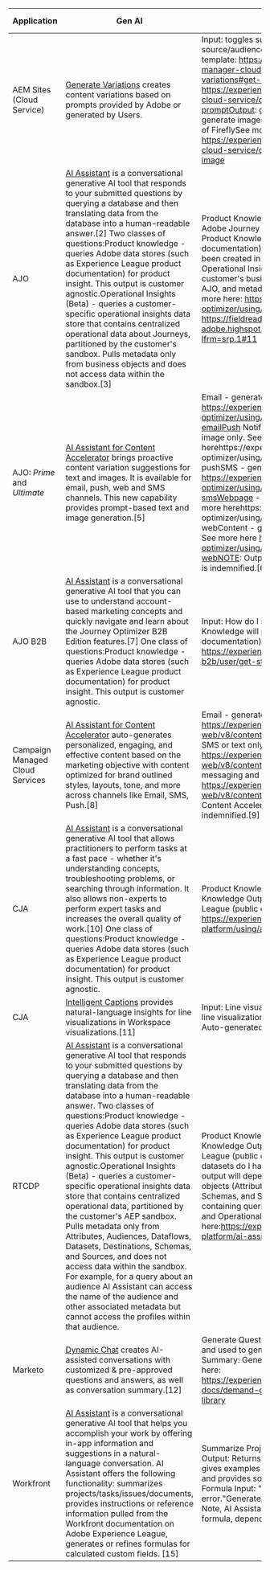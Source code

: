 

| Application | Gen AI | Examples of Input and Output | Adobe Firefly? |
|----------|------------|-----------|----------------|
| AEM Sites (Cloud Service)  | [Generate Variations](https://experienceleague.adobe.com/en/docs/experience-manager-cloud-service/content/generative-ai/generate-variations) creates content variations based on prompts provided by Adobe or generated by Users.| Input: toggles such as number of variations to generate; audience source/audience target; additional context; promptAdobe prompt template: https://experienceleague.adobe.com/en/docs/experience-manager-cloud-service/content/generative-ai/generate-variations#get-startedUser generated prompt: https://experienceleague.adobe.com/en/docs/experience-manager-cloud-service/content/generative-ai/generate-variations#create-promptOutput: generated content/market copy; also have the option to generate images in Adobe Express using the generative AI capabilities of FireflySee more here: https://experienceleague.adobe.com/en/docs/experience-manager-cloud-service/content/generative-ai/generate-variations#generate-image  | Yes|
| AJO | [AI Assistant](https://experienceleague.adobe.com/en/docs/experience-platform/ai-assistant/home) is a conversational generative AI tool that responds to your submitted questions by querying a database and then translating data from the database into a human-readable answer.[2] Two classes of questions:Product knowledge - queries Adobe data stores (such as Experience League product documentation) for product insight. This output is customer agnostic.Operational Insights (Beta) - queries a customer-specific operational insights data store that contains centralized operational data about Journeys, partitioned by the customer's sandbox. Pulls metadata only from business objects and does not access data within the sandbox.[3] | Product Knowledge Input: How many live activities can I have in one Adobe Journey Optimizer sandbox?Product Knowledge Output: Product Knowledge will pull from Experience League (public documentation).Operational Insights Input: How many Journeys have been created in the last 7 days?Operational Insights Output: Operational Insights output will depend on metadata pulled from customer's business objects. Journeys is the only object available in AJO, and metadata will be pulled from the current sandbox.[4]See more here: https://experienceleague.adobe.com/en/docs/journey-optimizer/using/get-started/ai-assistantSee more here: https://fieldreadiness-adobe.highspot.com/items/6661f1c132683fd5e6a8adf4?lfrm=srp.1#11    | No    |
| AJO: _Prime_ and _Ultimate_  | [AI Assistant for Content Accelerator](https://experienceleague.adobe.com/en/docs/journey-optimizer/using/content-management/ai-assistant/gs-generative) brings proactive content variation suggestions for text and images. It is available for email, push, web and SMS channels. This new capability provides prompt-based text and image generation.[5]     | Email - generate a full email, text only or image only. See more here https://experienceleague.adobe.com/en/docs/journey-optimizer/using/content-management/ai-assistant/generative-emailPush Notification - generate a full push notification, text only or image only. See more herehttps://experienceleague.adobe.com/en/docs/journey-optimizer/using/content-management/ai-assistant/generative-pushSMS - generate a full SMS, or text only. See more here https://experienceleague.adobe.com/en/docs/journey-optimizer/using/content-management/ai-assistant/generative-smsWebpage - generate web page images or web page text. See more herehttps://experienceleague.adobe.com/en/docs/journey-optimizer/using/content-management/ai-assistant/generative-webContent - generate content for various messaging campaigns. See more here https://experienceleague.adobe.com/en/docs/journey-optimizer/using/content-management/ai-assistant/generative-webNOTE: Output from Content Accelerator in AJO Prime and Ultimate is indemnified.[6] | Yes   |
| AJO B2B  | [AI Assistant](https://experienceleague.adobe.com/en/docs/journey-optimizer-b2b/user/get-started/ai-assistant) is a conversational generative AI tool that you can use to understand account-based marketing concepts and quickly navigate and learn about the Journey Optimizer B2B Edition features.[7] One class of questions:Product knowledge - queries Adobe data stores (such as Experience League product documentation) for product insight. This output is customer agnostic.    | Input: How do I send an email in an account journey?Output: Product Knowledge will pull from Experience League (public documentation).See more here: https://experienceleague.adobe.com/en/docs/journey-optimizer-b2b/user/get-started/ai-assistant   | No   |
| Campaign Managed Cloud Services | [AI Assistant for Content Accelerator](https://experienceleague.adobe.com/en/docs/campaign-web/v8/content/ai-assistant/generative-gs) auto-generates personalized, engaging, and effective content based on the marketing objective with content optimized for brand outlined styles, layouts, tone, and more across channels like Email, SMS, Push.[8]  | Email - generate a full email, text only or image only. See more here https://experienceleague.adobe.com/en/docs/campaign-web/v8/content/ai-assistant/generative-contentSMS - generate full SMS or text only. See more here https://experienceleague.adobe.com/en/docs/campaign-web/v8/content/ai-assistant/generative-smsPush - craft compelling messaging and generate content. See more here https://experienceleague.adobe.com/en/docs/campaign-web/v8/content/ai-assistant/generative-pushNOTE: Output from Content Accelerator in Campaign Managed Cloud Services is indemnified.[9]    | Yes  |
| CJA   | [AI Assistant](https://experienceleague.adobe.com/en/docs/analytics-platform/using/ai-assistant?lang=en) is a conversational generative AI tool that allows practitioners to perform tasks at a fast pace - whether it's understanding concepts, troubleshooting problems, or searching through information. It also allows non-experts to perform expert tasks and increases the overall quality of work.[10] One class of questions:Product knowledge - queries Adobe data stores (such as Experience League product documentation) for product insight. This output is customer agnostic.    | Product Knowledge Input: How do I build a calculated metric?Product Knowledge Output: Product Knowledge will pull from Experience League (public documentation).See more here: https://experienceleague.adobe.com/en/docs/analytics-platform/using/ai-assistant        | No             |
| CJA    | [Intelligent Captions](https://experienceleague.adobe.com/en/docs/analytics-platform/using/cja-workspace/visualizations/intelligent-captions) provides natural-language insights for line visualizations in Workspace visualizations.[11] | Input: Line visualizations. Captions are auto-generated based on such line visualizations when User clicks "Intelligent captions."Output: Auto-generated natural-language captions.        | No             |
| RTCDP    | [AI Assistant](https://experienceleague.adobe.com/en/docs/experience-platform/ai-assistant/home) is a conversational generative AI tool that responds to your submitted questions by querying a database and then translating data from the database into a human-readable answer. Two classes of questions:Product knowledge - queries Adobe data stores (such as Experience League product documentation) for product insight. This output is customer agnostic.Operational Insights (Beta) - queries a customer-specific operational insights data store that contains centralized operational data, partitioned by the customer's AEP sandbox. Pulls metadata only from Attributes, Audiences, Dataflows, Datasets, Destinations, Schemas, and Sources, and does not access data within the sandbox. For example, for a query about an audience AI Assistant can access the name of the audience and other associated metadata but cannot access the profiles within that audience. | Product Knowledge Input: How is profile richness calculated?Product Knowledge Output: Product Knowledge will pull from Experience League (public documentation).Operational Insights Input: How many datasets do I have?Operational Insights Output: Operational Insights output will depend on metadata pulled from Customer's business objects (Attributes, Audiences, Dataflows, Datasets, Destinations, Schemas, and Sources), and includes link to specific UI page containing queried data.See table for additional Product Knowledge and Operational Insights Input examples here:https://experienceleague.adobe.com/en/docs/experience-platform/ai-assistant/home  | No |
| Marketo  | [Dynamic Chat](https://experienceleague.adobe.com/en/docs/marketo/using/product-docs/demand-generation/dynamic-chat/dynamic-chat-overview) creates AI-assisted conversations with customized &amp; pre-approved questions and answers, as well as conversation summary.[12] | Generate Questions: Provide URLs from which content is extracted and used to generate questions / responses.[13]Conversation Summary: Generates a summary of a chat conversation.[14]See more here: https://experienceleague.adobe.com/en/docs/marketo/using/product-docs/demand-generation/dynamic-chat/generative-ai/response-library  | No |
| Workfront | [AI Assistant](https://experienceleague.adobe.com/en/docs/workfront/using/basics/ai-assistant/ai-assistant-overview) is a conversational generative AI tool that helps you accomplish your work by offering in-app information and suggestions in a natural-language conversation. AI Assistant offers the following functionality: summarizes projects/tasks/issues/documents, provides instructions or reference information pulled from the Workfront documentation on Adobe Experience League, generates or refines formulas for calculated custom fields. [15]&nbsp;      | Summarize Project Input: "Summarize this project"Summarize Project Output: Returns brief descriptions of the project's purpose and status, gives examples of tasks that are completed and that are still pending, and provides some additional details and notes.[16]Generate/Refine Formula Input: "Rewrite this formula to remove the invalid expression error."Generate/Refine Formula Output: Generated or refined formula. Note, AI Assistant may take a few moments to generate the revised formula, depending on size and complexity of formula.[17]       | No             |
